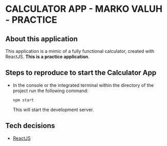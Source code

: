 # CALCULATOR APP - MARKO VALUH - PRACTICE

## About this application

This application is a mimic of a fully functional calculator, created with ReactJS.
**This is a practice application**.

## Steps to reproduce to start the Calculator App

- In the console or the integrated terminal within the directory of the project run the following command:
  ```
  npm start
  ```
  This will start the development server.

## Tech decisions

- [ReactJS](https://reactjs.org/)
